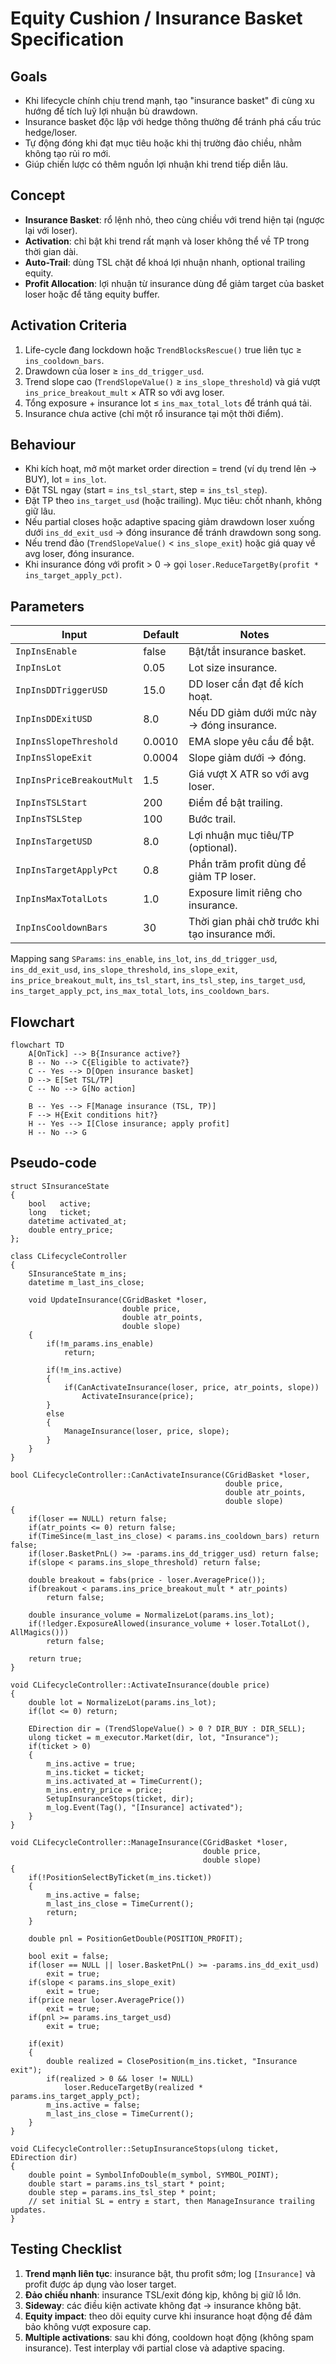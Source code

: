 # Equity Cushion / Insurance Basket Specification

## Goals
- Khi lifecycle chính chịu trend mạnh, tạo "insurance basket" đi cùng xu hướng để tích luỹ lợi nhuận bù drawdown.
- Insurance basket độc lập với hedge thông thường để tránh phá cấu trúc hedge/loser.
- Tự động đóng khi đạt mục tiêu hoặc khi thị trường đảo chiều, nhằm không tạo rủi ro mới.
- Giúp chiến lược có thêm nguồn lợi nhuận khi trend tiếp diễn lâu.

## Concept
- **Insurance Basket**: rổ lệnh nhỏ, theo cùng chiều với trend hiện tại (ngược lại với loser).
- **Activation**: chỉ bật khi trend rất mạnh và loser không thể về TP trong thời gian dài.
- **Auto-Trail**: dùng TSL chặt để khoá lợi nhuận nhanh, optional trailing equity.
- **Profit Allocation**: lợi nhuận từ insurance dùng để giảm target của basket loser hoặc để tăng equity buffer.

## Activation Criteria
1. Life-cycle đang lockdown hoặc `TrendBlocksRescue()` true liên tục ≥ `ins_cooldown_bars`.
2. Drawdown của loser ≥ `ins_dd_trigger_usd`.
3. Trend slope cao (`TrendSlopeValue()` ≥ `ins_slope_threshold`) và giá vượt `ins_price_breakout_mult` × ATR so với avg loser.
4. Tổng exposure + insurance lot ≤ `ins_max_total_lots` để tránh quá tải.
5. Insurance chưa active (chỉ một rổ insurance tại một thời điểm).

## Behaviour
- Khi kích hoạt, mở một market order direction = trend (ví dụ trend lên → BUY), lot = `ins_lot`.
- Đặt TSL ngay (start = `ins_tsl_start`, step = `ins_tsl_step`).
- Đặt TP theo `ins_target_usd` (hoặc trailing). Mục tiêu: chốt nhanh, không giữ lâu.
- Nếu partial closes hoặc adaptive spacing giảm drawdown loser xuống dưới `ins_dd_exit_usd` → đóng insurance để tránh drawdown song song.
- Nếu trend đảo (`TrendSlopeValue()` < `ins_slope_exit`) hoặc giá quay về avg loser, đóng insurance.
- Khi insurance đóng với profit > 0 → gọi `loser.ReduceTargetBy(profit * ins_target_apply_pct)`.

## Parameters
| Input | Default | Notes |
| --- | --- | --- |
| `InpInsEnable` | false | Bật/tắt insurance basket. |
| `InpInsLot` | 0.05 | Lot size insurance. |
| `InpInsDDTriggerUSD` | 15.0 | DD loser cần đạt để kích hoạt. |
| `InpInsDDExitUSD` | 8.0 | Nếu DD giảm dưới mức này → đóng insurance. |
| `InpInsSlopeThreshold` | 0.0010 | EMA slope yêu cầu để bật. |
| `InpInsSlopeExit` | 0.0004 | Slope giảm dưới → đóng. |
| `InpInsPriceBreakoutMult` | 1.5 | Giá vượt X ATR so với avg loser. |
| `InpInsTSLStart` | 200 | Điểm để bật trailing. |
| `InpInsTSLStep` | 100 | Bước trail. |
| `InpInsTargetUSD` | 8.0 | Lợi nhuận mục tiêu/TP (optional). |
| `InpInsTargetApplyPct` | 0.8 | Phần trăm profit dùng để giảm TP loser. |
| `InpInsMaxTotalLots` | 1.0 | Exposure limit riêng cho insurance. |
| `InpInsCooldownBars` | 30 | Thời gian phải chờ trước khi tạo insurance mới. |

Mapping sang `SParams`: `ins_enable`, `ins_lot`, `ins_dd_trigger_usd`, `ins_dd_exit_usd`, `ins_slope_threshold`, `ins_slope_exit`, `ins_price_breakout_mult`, `ins_tsl_start`, `ins_tsl_step`, `ins_target_usd`, `ins_target_apply_pct`, `ins_max_total_lots`, `ins_cooldown_bars`.

## Flowchart
```mermaid
flowchart TD
    A[OnTick] --> B{Insurance active?}
    B -- No --> C{Eligible to activate?}
    C -- Yes --> D[Open insurance basket]
    D --> E[Set TSL/TP]
    C -- No --> G[No action]

    B -- Yes --> F[Manage insurance (TSL, TP)]
    F --> H{Exit conditions hit?}
    H -- Yes --> I[Close insurance; apply profit]
    H -- No --> G
```

## Pseudo-code
```pseudo
struct SInsuranceState
{
    bool   active;
    long   ticket;
    datetime activated_at;
    double entry_price;
};

class CLifecycleController
{
    SInsuranceState m_ins;
    datetime m_last_ins_close;

    void UpdateInsurance(CGridBasket *loser,
                         double price,
                         double atr_points,
                         double slope)
    {
        if(!m_params.ins_enable)
            return;

        if(!m_ins.active)
        {
            if(CanActivateInsurance(loser, price, atr_points, slope))
                ActivateInsurance(price);
        }
        else
        {
            ManageInsurance(loser, price, slope);
        }
    }
}
```

```pseudo
bool CLifecycleController::CanActivateInsurance(CGridBasket *loser,
                                                double price,
                                                double atr_points,
                                                double slope)
{
    if(loser == NULL) return false;
    if(atr_points <= 0) return false;
    if(TimeSince(m_last_ins_close) < params.ins_cooldown_bars) return false;
    if(loser.BasketPnL() >= -params.ins_dd_trigger_usd) return false;
    if(slope < params.ins_slope_threshold) return false;

    double breakout = fabs(price - loser.AveragePrice());
    if(breakout < params.ins_price_breakout_mult * atr_points)
        return false;

    double insurance_volume = NormalizeLot(params.ins_lot);
    if(!ledger.ExposureAllowed(insurance_volume + loser.TotalLot(), AllMagics()))
        return false;

    return true;
}
```

```pseudo
void CLifecycleController::ActivateInsurance(double price)
{
    double lot = NormalizeLot(params.ins_lot);
    if(lot <= 0) return;

    EDirection dir = (TrendSlopeValue() > 0 ? DIR_BUY : DIR_SELL);
    ulong ticket = m_executor.Market(dir, lot, "Insurance");
    if(ticket > 0)
    {
        m_ins.active = true;
        m_ins.ticket = ticket;
        m_ins.activated_at = TimeCurrent();
        m_ins.entry_price = price;
        SetupInsuranceStops(ticket, dir);
        m_log.Event(Tag(), "[Insurance] activated");
    }
}
```

```pseudo
void CLifecycleController::ManageInsurance(CGridBasket *loser,
                                           double price,
                                           double slope)
{
    if(!PositionSelectByTicket(m_ins.ticket))
    {
        m_ins.active = false;
        m_last_ins_close = TimeCurrent();
        return;
    }

    double pnl = PositionGetDouble(POSITION_PROFIT);

    bool exit = false;
    if(loser == NULL || loser.BasketPnL() >= -params.ins_dd_exit_usd)
        exit = true;
    if(slope < params.ins_slope_exit)
        exit = true;
    if(price near loser.AveragePrice())
        exit = true;
    if(pnl >= params.ins_target_usd)
        exit = true;

    if(exit)
    {
        double realized = ClosePosition(m_ins.ticket, "Insurance exit");
        if(realized > 0 && loser != NULL)
            loser.ReduceTargetBy(realized * params.ins_target_apply_pct);
        m_ins.active = false;
        m_last_ins_close = TimeCurrent();
    }
}
```

```pseudo
void CLifecycleController::SetupInsuranceStops(ulong ticket, EDirection dir)
{
    double point = SymbolInfoDouble(m_symbol, SYMBOL_POINT);
    double start = params.ins_tsl_start * point;
    double step = params.ins_tsl_step * point;
    // set initial SL = entry ± start, then ManageInsurance trailing updates.
}
```

## Testing Checklist
1. **Trend mạnh liên tục**: insurance bật, thu profit sớm; log `[Insurance]` và profit được áp dụng vào loser target.
2. **Đảo chiều nhanh**: insurance TSL/exit đóng kịp, không bị giữ lỗ lớn.
3. **Sideway**: các điều kiện activate không đạt → insurance không bật.
4. **Equity impact**: theo dõi equity curve khi insurance hoạt động để đảm bảo không vượt exposure cap.
5. **Multiple activations**: sau khi đóng, cooldown hoạt động (không spam insurance). Test interplay với partial close và adaptive spacing.
